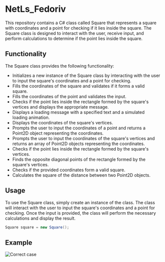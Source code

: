 # NetLs_Fedoriv

This repository contains a C# class called Square that represents a square with coordinates and a point for checking if it lies inside the square. The Square class is designed to interact with the user, receive input, and perform calculations to determine if the point lies inside the square.

## Functionality

The Square class provides the following functionality:
* Initializes a new instance of the Square class by interacting with the user to input the square's coordinates and a point for checking.
* Fills the coordinates of the square and validates if it forms a valid square.
* Fills the coordinates of the point and validates the input.
* Checks if the point lies inside the rectangle formed by the square's vertices and displays the appropriate message.
* Displays a loading message with a specified text and a simulated loading animation.
* Displays the coordinates of the square's vertices.
* Prompts the user to input the coordinates of a point and returns a Point2D object representing the coordinates.
* Prompts the user to input the coordinates of the square's vertices and returns an array of Point2D objects representing the coordinates.
* Checks if the point lies inside the rectangle formed by the square's vertices.
* Finds the opposite diagonal points of the rectangle formed by the square's vertices.
* Checks if the provided coordinates form a valid square.
* Calculates the square of the distance between two Point2D objects.

## Usage

To use the Square class, simply create an instance of the class. The class will interact with the user to input the square's coordinates and a point for checking. Once the input is provided, the class will perform the necessary calculations and display the result.
```cs
Square square = new Square();
  ```
## Example
![Correct case](https://github.com/FedorivRostik/NetLs_Fedoriv/assets/45173800/ac24e870-ef5e-440d-832d-553c2efb8e01)

